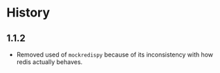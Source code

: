 # History

## 1.1.2

- Removed used of `mockredispy` because of its inconsistency with how redis
  actually behaves.

